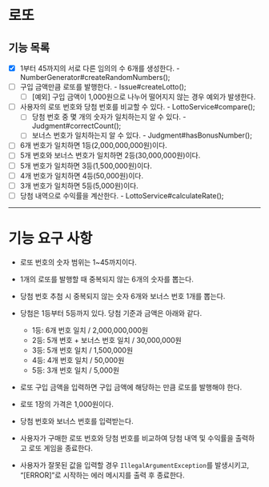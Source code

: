# 로또

## 기능 목록

- [x] 1부터 45까지의 서로 다른 임의의 수 6개를 생성한다. - NumberGenerator#createRandomNumbers();
- [ ] 구입 금액만큼 로또를 발행한다. - Issue#createLotto();
  - [ ] [예외] 구입 금액이 1,000원으로 나누어 떨어지지 않는 경우 예외가 발생한다.
- [ ] 사용자의 로또 번호와 당첨 번호를 비교할 수 있다. - LottoService#compare();
    - [ ] 당첨 번호 중 몇 개의 숫자가 일치하는지 알 수 있다. - Judgment#correctCount();
    - [ ] 보너스 번호가 일치하는지 알 수 있다. - Judgment#hasBonusNumber();
- [ ] 6개 번호가 일치하면 1등(2,000,000,000원)이다.
- [ ] 5개 번호와 보너스 번호가 일치하면 2등(30,000,000원)이다.
- [ ] 5개 번호가 일치하면 3등(1,500,000원)이다.
- [ ] 4개 번호가 일치하면 4등(50,000원)이다.
- [ ] 3개 번호가 일치하면 5등(5,000원)이다.
- [ ] 당첨 내역으로 수익률을 계산한다. - LottoService#calculateRate();

---
# 기능 요구 사항

- 로또 번호의 숫자 범위는 1~45까지이다.
- 1개의 로또를 발행할 때 중복되지 않는 6개의 숫자를 뽑는다.
- 당첨 번호 추첨 시 중복되지 않는 숫자 6개와 보너스 번호 1개를 뽑는다.
- 당첨은 1등부터 5등까지 있다. 당첨 기준과 금액은 아래와 같다.
    - 1등: 6개 번호 일치 / 2,000,000,000원
    - 2등: 5개 번호 + 보너스 번호 일치 / 30,000,000원
    - 3등: 5개 번호 일치 / 1,500,000원
    - 4등: 4개 번호 일치 / 50,000원
    - 5등: 3개 번호 일치 / 5,000원

- 로또 구입 금액을 입력하면 구입 금액에 해당하는 만큼 로또를 발행해야 한다.
- 로또 1장의 가격은 1,000원이다.
- 당첨 번호와 보너스 번호를 입력받는다.
- 사용자가 구매한 로또 번호와 당첨 번호를 비교하여 당첨 내역 및 수익률을 출력하고 로또 게임을 종료한다.
- 사용자가 잘못된 값을 입력할 경우 `IllegalArgumentException`를 발생시키고, “[ERROR]”로 시작하는 에러 메시지를 출력 후 종료한다.
